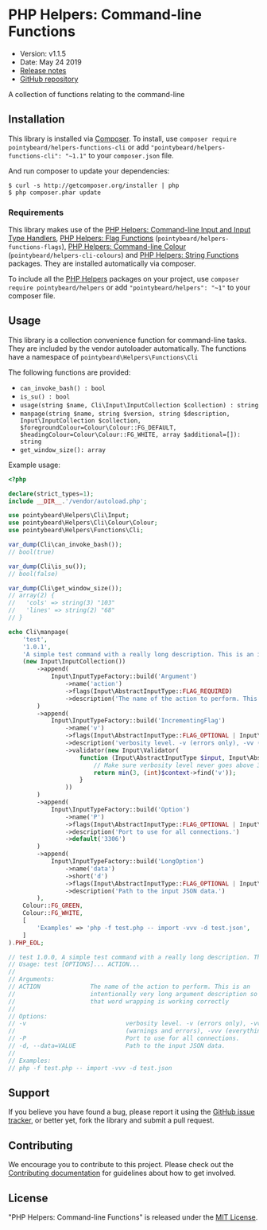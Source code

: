 # PHP Helpers: Command-line Functions

-   Version: v1.1.5
-   Date: May 24 2019
-   [Release notes](https://github.com/pointybeard/helpers-functions-cli/blob/master/CHANGELOG.md)
-   [GitHub repository](https://github.com/pointybeard/helpers-functions-cli)

A collection of functions relating to the command-line

## Installation

This library is installed via [Composer](http://getcomposer.org/). To install, use `composer require pointybeard/helpers-functions-cli` or add `"pointybeard/helpers-functions-cli": "~1.1"` to your `composer.json` file.

And run composer to update your dependencies:

    $ curl -s http://getcomposer.org/installer | php
    $ php composer.phar update

### Requirements

This library makes use of the [PHP Helpers: Command-line Input and Input Type Handlers](https://github.com/pointybeard/helpers-cli-input), [PHP Helpers: Flag Functions](https://github.com/pointybeard/helpers-functions-flags) (`pointybeard/helpers-functions-flags`), [PHP Helpers: Command-line Colour](https://github.com/pointybeard/helpers-cli-colours) (`pointybeard/helpers-cli-colours`) and [PHP Helpers: String Functions](https://github.com/pointybeard/helpers-functions-strings) packages. They are installed automatically via composer.

To include all the [PHP Helpers](https://github.com/pointybeard/helpers) packages on your project, use `composer require pointybeard/helpers` or add `"pointybeard/helpers": "~1"` to your composer file.

## Usage

This library is a collection convenience function for command-line tasks. They are included by the vendor autoloader automatically. The functions have a namespace of `pointybeard\Helpers\Functions\Cli`

The following functions are provided:

-   `can_invoke_bash() : bool`
-   `is_su() : bool`
-   `usage(string $name, Cli\Input\InputCollection $collection) : string`
-   `manpage(string $name, string $version, string $description, Input\InputCollection $collection, $foregroundColour=Colour\Colour::FG_DEFAULT, $headingColour=Colour\Colour::FG_WHITE, array $additional=[]): string`
-   `get_window_size(): array`

Example usage:

```php
<?php

declare(strict_types=1);
include __DIR__.'/vendor/autoload.php';

use pointybeard\Helpers\Cli\Input;
use pointybeard\Helpers\Cli\Colour\Colour;
use pointybeard\Helpers\Functions\Cli;

var_dump(Cli\can_invoke_bash());
// bool(true)

var_dump(Cli\is_su());
// bool(false)

var_dump(Cli\get_window_size());
// array(2) {
//   'cols' => string(3) "103"
//   'lines' => string(2) "68"
// }

echo Cli\manpage(
    'test',
    '1.0.1',
    'A simple test command with a really long description. This is an intentionally very long argument description so we can check that word wrapping is working correctly. It should wrap to the window',
    (new Input\InputCollection())
        ->append(
            Input\InputTypeFactory::build('Argument')
                ->name('action')
                ->flags(Input\AbstractInputType::FLAG_REQUIRED)
                ->description('The name of the action to perform. This is an intentionally very long argument description so we can check that word wrapping is working correctly')
        )
        ->append(
            Input\InputTypeFactory::build('IncrementingFlag')
                ->name('v')
                ->flags(Input\AbstractInputType::FLAG_OPTIONAL | Input\AbstractInputType::FLAG_TYPE_INCREMENTING)
                ->description('verbosity level. -v (errors only), -vv (warnings and errors), -vvv (everything).')
                ->validator(new Input\Validator(
                    function (Input\AbstractInputType $input, Input\AbstractInputHandler $context) {
                        // Make sure verbosity level never goes above 3
                        return min(3, (int)$context->find('v'));
                    }
                ))
        )
        ->append(
            Input\InputTypeFactory::build('Option')
                ->name('P')
                ->flags(Input\AbstractInputType::FLAG_OPTIONAL | Input\AbstractInputType::FLAG_VALUE_OPTIONAL)
                ->description('Port to use for all connections.')
                ->default('3306')
        )
        ->append(
            Input\InputTypeFactory::build('LongOption')
                ->name('data')
                ->short('d')
                ->flags(Input\AbstractInputType::FLAG_OPTIONAL | Input\AbstractInputType::FLAG_VALUE_REQUIRED)
                ->description('Path to the input JSON data.')
        ),
    Colour::FG_GREEN,
    Colour::FG_WHITE,
    [
        'Examples' => 'php -f test.php -- import -vvv -d test.json',
    ]
).PHP_EOL;

// test 1.0.0, A simple test command with a really long description. This is an intentionally very long argument description so we can check that word wrapping is working correctly. It should wrap to the window
// Usage: test [OPTIONS]... ACTION...
//
// Arguments:
// ACTION              The name of the action to perform. This is an
//                     intentionally very long argument description so we can check
//                     that word wrapping is working correctly
//
// Options:
// -v                            verbosity level. -v (errors only), -vv
//                               (warnings and errors), -vvv (everything).
// -P                            Port to use for all connections.
// -d, --data=VALUE              Path to the input JSON data.
//
// Examples:
// php -f test.php -- import -vvv -d test.json

```

## Support

If you believe you have found a bug, please report it using the [GitHub issue tracker](https://github.com/pointybeard/helpers-functions-cli/issues),
or better yet, fork the library and submit a pull request.

## Contributing

We encourage you to contribute to this project. Please check out the [Contributing documentation](https://github.com/pointybeard/helpers-functions-cli/blob/master/CONTRIBUTING.md) for guidelines about how to get involved.

## License

"PHP Helpers: Command-line Functions" is released under the [MIT License](http://www.opensource.org/licenses/MIT).

